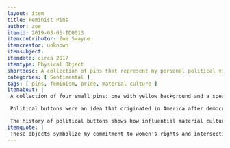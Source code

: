 ```yaml
---
layout: item
title: Feminist Pins
author: zoe
itemid: 2019-03-05-ID0013
itemcontributor: Zoe Swayne
itemcreator: unknown
itemsubject:
itemdate: circa 2017
itemtype: Physical Object
shortdesc: A collection of pins that represent my personal political views, specifically feminsim and LGBTQ+ rights.
categories: [ Sentimental ]
tags: [ pins, feminism, pride, material culture ]
itemabout: |
 A collection of four small pins: one with yellow background and a speech bubble with the words "what the hell are you doing?", one with a white background with a light pink frame with two flowers at the top and bottom that says "girls support girls", one light blue that says "women supporting women", and one with the gay pride flag covering the entire pin.

 Political buttons were an idea that originated in America after democracy was established. Pins first began as celebratory pieces of cloth as a way to celebrate whatever candidate had been elected for office. Pins began to be used as political propaganda when Andrew Jackson and John Quincy Adams ran against each other in 1824 and 1828. Grassroots political organization became very influential during those elections, and they took advantage of how easy it was to mass produce political buttons. The political buttons were referred to as pins after they were painted and the clasp on the back was replaced with a pin in 1916. 

 The history of political buttons shows how influential material culture is to weave a story together. Items like these show how the general population felt about social and political issues at the time through concise messages, and reflects the nuances of how political opponents would target each other as well as promote themselves. These feminist pins reflect the opinions of the mainstream intersectional feminist movements in the United States in the early 21st century. www.jstor.org/stable/40492044  I LIKE HAT YOU GIVE CONTEXT WITH POLITICAL BUTTONS IN GENERAL BUT MAYBE MAKE IT MORE CONCISE? ALSO YOU CITE JSTOR WHICH IS  GOOD BUT I THINK MYBE IT SHOULD GO SOMEWHERE ELSE/BE AN ACTUAL LINK. I WOULD INCLUDE PHYSICAL DIMENSIONS.
itemquote: |
 These objects symbolize my commitment to women's rights and intersectional feminism, as well as a way to show off my sexual orientation and a reminder of my time at the women's march. 
---
```

